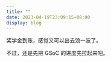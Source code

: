 ```yaml
---
title: ""
date: 2023-04-19T23:09:15+08:00
display: blog
---
```


奖学金到账，感觉又可以出去浪一波了。

不过，还是先把 GSoC 的进度先拉起来吧。
